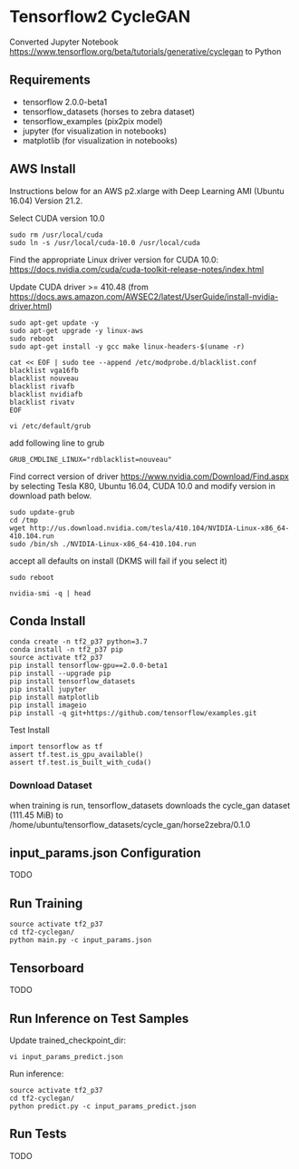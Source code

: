 # Tensorflow2 CycleGAN
Converted Jupyter Notebook https://www.tensorflow.org/beta/tutorials/generative/cyclegan to Python 

## Requirements
* tensorflow 2.0.0-beta1
* tensorflow_datasets (horses to zebra dataset)
* tensorflow_examples (pix2pix model)
* jupyter (for visualization in notebooks)
* matplotlib (for visualization in notebooks)


## AWS Install
Instructions below for an AWS p2.xlarge with Deep Learning AMI (Ubuntu 16.04) Version 21.2.

Select CUDA version 10.0
```
sudo rm /usr/local/cuda
sudo ln -s /usr/local/cuda-10.0 /usr/local/cuda
```
Find the appropriate Linux driver version for CUDA 10.0: https://docs.nvidia.com/cuda/cuda-toolkit-release-notes/index.html

Update CUDA driver >= 410.48 (from https://docs.aws.amazon.com/AWSEC2/latest/UserGuide/install-nvidia-driver.html)
```
sudo apt-get update -y
sudo apt-get upgrade -y linux-aws
sudo reboot
sudo apt-get install -y gcc make linux-headers-$(uname -r)
```

```
cat << EOF | sudo tee --append /etc/modprobe.d/blacklist.conf
blacklist vga16fb
blacklist nouveau
blacklist rivafb
blacklist nvidiafb
blacklist rivatv
EOF
```
```
vi /etc/default/grub
```
add following line to grub
```
GRUB_CMDLINE_LINUX="rdblacklist=nouveau"
```

Find correct version of driver https://www.nvidia.com/Download/Find.aspx by selecting Tesla K80, Ubuntu 16.04, CUDA 10.0 and modify version in download path below.

```
sudo update-grub
cd /tmp
wget http://us.download.nvidia.com/tesla/410.104/NVIDIA-Linux-x86_64-410.104.run
sudo /bin/sh ./NVIDIA-Linux-x86_64-410.104.run
```
accept all defaults on install (DKMS will fail if you select it)

```
sudo reboot
```

```
nvidia-smi -q | head
```


## Conda Install
```
conda create -n tf2_p37 python=3.7
conda install -n tf2_p37 pip
source activate tf2_p37
pip install tensorflow-gpu==2.0.0-beta1
pip install --upgrade pip
pip install tensorflow_datasets
pip install jupyter
pip install matplotlib
pip install imageio
pip install -q git+https://github.com/tensorflow/examples.git
```

Test Install
```
import tensorflow as tf
assert tf.test.is_gpu_available()
assert tf.test.is_built_with_cuda()
```

### Download Dataset
when training is run, tensorflow_datasets downloads the cycle_gan dataset (111.45 MiB) to /home/ubuntu/tensorflow_datasets/cycle_gan/horse2zebra/0.1.0
 

## input_params.json Configuration
TODO

## Run Training
```
source activate tf2_p37
cd tf2-cyclegan/
python main.py -c input_params.json
```

## Tensorboard
TODO

## Run Inference on Test Samples
Update trained_checkpoint_dir:
```
vi input_params_predict.json
```

Run inference:
```
source activate tf2_p37
cd tf2-cyclegan/
python predict.py -c input_params_predict.json
```

## Run Tests
TODO
